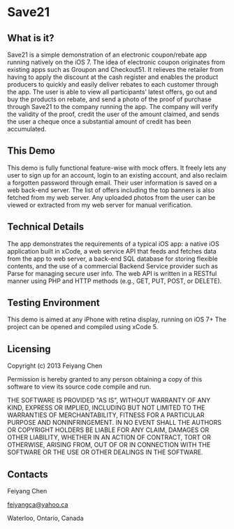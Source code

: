 Save21
======
 What is it?
  -----------

  Save21 is a simple demonstration of an electronic coupon/rebate app running natively on the iOS 7.
  The idea of electronic coupon originates from existing apps such as Groupon and Checkout51. 
  It relieves the retailer from having to apply the discount at the cash register and enables the 
  product producers to quickly and easily deliver rebates to each customer through the app. The user 
  is able to view all participants’ latest offers, go out and buy the products on rebate, and send a 
  photo of the proof of purchase through Save21 to the company running the app. The company will verify 
  the validity of the proof, credit the user of the amount claimed, and sends the user a cheque once a 
  substantial amount of credit has been accumulated.


  This Demo
  ------------------
  This demo is fully functional feature-wise with mock offers. It freely lets any user to sign up for 
  an account, login to an existing account, and also reclaim a forgotten password through email. Their 
  user information is saved on a web back-end server. The list of offers including the top banners is 
  also fetched from my web server. Any uploaded photos from the user can be viewed or extracted from 
  my web server for manual verification. 

  Technical Details
  -------------
  The app demonstrates the requirements of a typical iOS app: a native iOS application built in xCode, 
  a web service API that feeds and fetches data from the app to web server, a back-end SQL database for
  storing flexible contents, and the use of a commercial Backend Service provider such as Parse for 
  managing secure user info.
  The web API is written in a RESTful manner using PHP and HTTP methods (e.g., GET, PUT, POST, or DELETE).

  Testing Environment
  ------------
  This demo is aimed at any iPhone with retina display, running on iOS 7+
  The project can be opened and compiled using xCode 5.

  Licensing
  ---------
  Copyright (c) 2013 Feiyang Chen

  Permission is hereby granted to any person obtaining a copy of this software to view its source code
  compile and run. 


  THE SOFTWARE IS PROVIDED "AS IS", WITHOUT WARRANTY OF ANY KIND, EXPRESS OR IMPLIED, INCLUDING BUT 
  NOT LIMITED TO THE WARRANTIES OF MERCHANTABILITY, FITNESS FOR A PARTICULAR PURPOSE AND NONINFRINGEMENT.
  IN NO EVENT SHALL THE AUTHORS OR COPYRIGHT HOLDERS BE LIABLE FOR ANY CLAIM, DAMAGES OR OTHER LIABILITY, 
  WHETHER IN AN ACTION OF CONTRACT, TORT OR OTHERWISE, ARISING FROM, OUT OF OR IN CONNECTION WITH THE 
  SOFTWARE OR THE USE OR OTHER DEALINGS IN THE SOFTWARE.


  Contacts
  --------
  Feiyang Chen
  
  feiyangca@yahoo.ca
  
  Waterloo, Ontario, Canada
